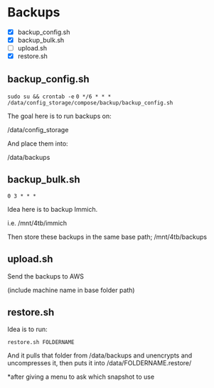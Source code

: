 # Backups

- [x] backup_config.sh
- [x] backup_bulk.sh
- [ ] upload.sh
- [x] restore.sh

## backup_config.sh

`sudo su && crontab -e`
`0 */6 * * * /data/config_storage/compose/backup/backup_config.sh`

The goal here is to run backups on:

/data/config_storage

And place them into:

/data/backups

## backup_bulk.sh

`0 3 * * *`

Idea here is to backup Immich.

i.e. /mnt/4tb/immich

Then store these backups in the same base path; /mnt/4tb/backups

## upload.sh

Send the backups to AWS

(include machine name in base folder path)

## restore.sh

Idea is to run:

`restore.sh FOLDERNAME`

And it pulls that folder from /data/backups and unencrypts and uncompresses it, then puts it into /data/FOLDERNAME.restore/

*after giving a menu to ask which snapshot to use
